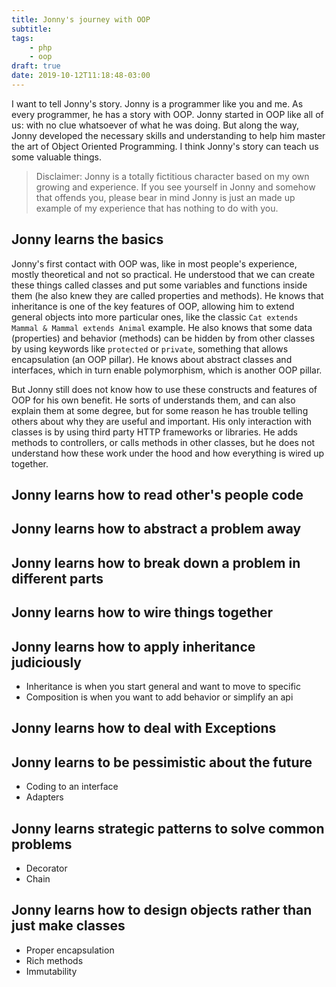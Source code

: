 ```yaml
---
title: Jonny's journey with OOP
subtitle: 
tags: 
    - php
    - oop
draft: true
date: 2019-10-12T11:18:48-03:00
---
```


I want to tell Jonny's story. Jonny is a programmer like you and me. As every programmer, he has a story with OOP. Jonny started in OOP like all of us: with no clue whatsoever of what he was doing. But along the way, Jonny developed the necessary skills and understanding to help him master the art of Object Oriented Programming. I think Jonny's story can teach us some valuable things.

> Disclaimer: Jonny is a totally fictitious character based on my own growing and experience. If you see yourself in Jonny and somehow that offends you, please bear in mind Jonny is just an made up example of my experience that has nothing to do with you.

## Jonny learns the basics

Jonny's first contact with OOP was, like in most people's experience, mostly theoretical and not so practical. He understood that we can create these things called classes and put some variables and functions inside them (he also knew they are called properties and methods). He knows that inheritance is one of the key features of OOP, allowing him to extend general objects into more particular ones, like the classic `Cat extends Mammal & Mammal extends Animal` example. He also knows that some data (properties) and behavior (methods) can be hidden by from other classes by using keywords like `protected` or `private`, something that allows encapsulation (an OOP pillar). He knows about abstract classes and interfaces, which in turn enable polymorphism, which is another OOP pillar.

But Jonny still does not know how to use these constructs and features of OOP for his own benefit. He sorts of understands them, and can also explain them at some degree, but for some reason he has trouble telling others about why they are useful and important. His only interaction with classes is by using third party HTTP frameworks or libraries. He adds methods to controllers, or calls methods in other classes, but he does not understand how these work under the hood and how everything is wired up together. 

## Jonny learns how to read other's people code

## Jonny learns how to abstract a problem away

## Jonny learns how to break down a problem in different parts

## Jonny learns how to wire things together

## Jonny learns how to apply inheritance judiciously
- Inheritance is when you start general and want to move to specific
- Composition is when you want to add behavior or simplify an api

## Jonny learns how to deal with Exceptions

## Jonny learns to be pessimistic about the future
- Coding to an interface
- Adapters

## Jonny learns strategic patterns to solve common problems
- Decorator
- Chain

## Jonny learns how to design objects rather than just make classes
- Proper encapsulation
- Rich methods
- Immutability